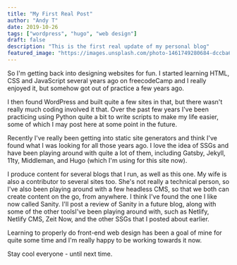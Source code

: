 ```yaml
---
title: "My First Real Post"
author: "Andy T"
date: 2019-10-26
tags: ["wordpress", "hugo", "web design"]
draft: false
description: "This is the first real update of my personal blog"
featured_image: "https://images.unsplash.com/photo-1461749280684-dccba630e2f6?ixlib=rb-1.2.1&ixid=eyJhcHBfaWQiOjEyMDd9&auto=format&fit=crop&w=967&h=300"
---
```


So I'm getting back into designing websites for fun. I started learning HTML,
CSS and JavaScript several years ago on freecodeCamp and I really enjoyed it,
but somehow got out of practice a few years ago.

I then found WordPress and built quite a few sites in that, but there wasn't
really much coding involved it that. Over the past few years I've been
practicing using Python quite a bit to write scripts to make my life easier,
some of which I may post here at some point in the future.

Recently I've really been getting into static site generators and think I've
found what I was looking for all those years ago. I love the idea of SSGs and
have been playing around with quite a lot of them, including Gatsby,
Jekyll, 11ty, Middleman, and Hugo (which I'm using for this site now).

I produce content for several blogs that I run, as well as this one. My wife is
also a contributor to several sites too. She's not really a technical person, so
I've also been playing around with a few headless CMS, so that we both can create
content on the go, from anywhere. I think I've found the one I like now called
Sanity. I'll post a review of Sanity in a future blog, along with some of the
other toolsI've been playing around with, such as Netlify, Netlify CMS,
Zeit Now, and the other SSGs that I posted about earlier.

Learning to properly do front-end web design has been a goal of mine for quite
some time and I'm really happy to be working towards it now.

Stay cool everyone - until next time.
